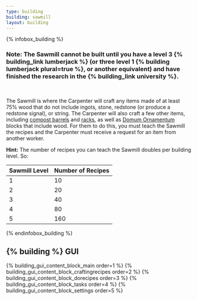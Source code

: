 ```yaml
---
type: building
building: sawmill
layout: building
---
```

{% infobox_building %}
### Note: The Sawmill cannot be built until you have a level 3 {% building_link lumberjack %} (or three level 1 {% building lumberjack plural=true %}, or another equivalent) and have finished the research in the {% building_link university %}.
<br>

The Sawmill is where the Carpenter will craft any items made of at least 75% wood that do not include ingots, stone, redstone (or produce a redstone signal), or string. The Carpenter will also craft a few other items, including [compost barrels](../../source/items/compostbarrel) and [racks](../../source/items/rack), as well as [Domum Ornamentum](../../source/dependencies/domumornamentum) blocks that include wood. For them to do this, you must teach the Sawmill the recipes and the Carpenter must receive a request for an item from another worker.

**Hint:** The number of recipes you can teach the Sawmill doubles per building level. So:

| Sawmill Level | Number of Recipes |
|---------------|-------------------|
| 1             | 10                |
| 2             | 20                |
| 3             | 40                |
| 4             | 80                |
| 5             | 160               |
{% endinfobox_building %}

## {% building %} GUI

{% building_gui_content_block_main order=1 %}
{% building_gui_content_block_craftingrecipes order=2 %}
{% building_gui_content_block_dorecipes order=3 %}
{% building_gui_content_block_tasks order=4 %}
{% building_gui_content_block_settings order=5 %}